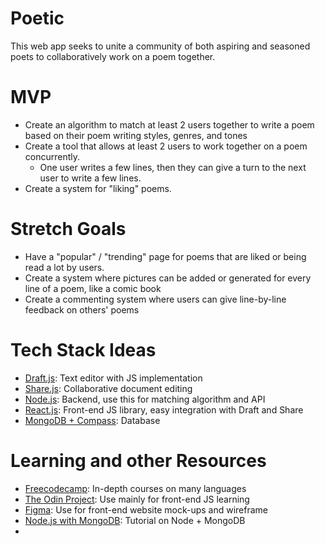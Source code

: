 # Poetic

This web app seeks to unite a community of both aspiring and seasoned poets to collaboratively work on a poem together.

# MVP

- Create an algorithm to match at least 2 users together to write a poem based on their poem writing styles, genres, and tones
- Create a tool that allows at least 2 users to work together on a poem concurrently. 
  - One user writes a few lines, then they can give a turn to the next user to write a few lines.
- Create a system for "liking" poems.

# Stretch Goals

- Have a "popular" / "trending" page for poems that are liked or being read a lot by users.
- Create a system where pictures can be added or generated for every line of a poem, like a comic book
- Create a commenting system where users can give line-by-line feedback on others' poems

# Tech Stack Ideas

- [Draft.js](https://menubar.io/draft-js-collaborative-editor): Text editor with JS implementation
- [Share.js](https://sharejs.org): Collaborative document editing
- [Node.js](https://nodejs.org/en): Backend, use this for matching algorithm and API 
- [React.js](https://reactjs.org): Front-end JS library, easy integration with Draft and Share
- [MongoDB + Compass](https://www.mongodb.com/): Database

# Learning and other Resources

- [Freecodecamp](https://freecodecamp.org): In-depth courses on many languages
- [The Odin Project](https://theodinproject.com/paths/full-stack-javascript/courses/javascript): Use mainly for front-end JS learning
- [Figma](https://figma.com): Use for front-end website mock-ups and wireframe
- [Node.js with MongoDB](https://www.youtube.com/watch?v=iYMtc8c945U&ab_channel=Simplilearn): Tutorial on Node + MongoDB
- 
